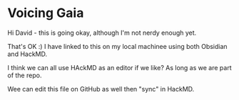 # Voicing Gaia

Hi David - this is going okay, although I'm not nerdy enough yet.

That's OK :) I have linked to this on my local machinee using both Obsidian and HackMD.

I think we can all use HAckMD as an editor if we like? As long as we are part of the repo.

Wee can edit this file on GitHub as well then "sync" in HackMD.
